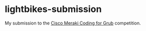 <!-- Nikita Kouevda -->
<!-- 2014/04/20 -->

# lightbikes-submission

My submission to the [Cisco Meraki Coding for Grub][1] competition.

[1]: https://github.com/Cisco-Meraki-CFG/LightBikes
